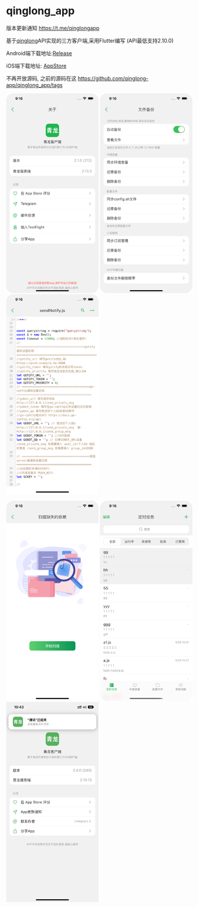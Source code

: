 # qinglong_app

版本更新通知 https://t.me/qinglongapp

基于[qinglong](https://github.com/whyour/qinglong)API实现的三方客户端,采用Flutter编写 (API最低支持2.10.0)

Android端下载地址:[Release](https://github.com/qinglong-app/qinglong_app/releases)

iOS端下载地址: [AppStore](https://apps.apple.com/cn/app/id1625871665)

不再开放源码, 之前的源码在这 https://github.com/qinglong-app/qinglong_app/tags

<p float="left">
  <img src="./art/1.png" width="250" />
  <img src="./art/2.png" width="250" />
  <img src="./art/3.png" width="250" />
</p>
<p float="left">
  <img src="./art/4.png" width="250" />
  <img src="./art/5.png" width="250" /> 
  <img src="./art/6.jpg" width="250" /> 
</p>

